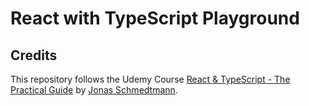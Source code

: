 # React with TypeScript Playground

## Credits

This repository follows the Udemy Course [React & TypeScript - The Practical Guide](https://www.udemy.com/course/react-typescript-the-practical-guide/) by [Jonas Schmedtmann](https://www.udemy.com/user/jonasschmedtmann/).
